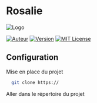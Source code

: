 
# Rosalie




![Logo](https://media.discordapp.net/attachments/866781664536821770/1117044811942334514/00009-960285052.png)

[![Auteur](https://img.shields.io/badge/Auteur-Kameyo-yellow)](https://github.com/WhosKameyo) [![Version](https://img.shields.io/badge/Version-1.0.0-blue)](#) [![MIT License](https://img.shields.io/badge/License-MIT-green.svg)](#) 

## Configuration

Mise en place du projet

```bash
  git clone https://
```

Aller dans le répertoire du projet

